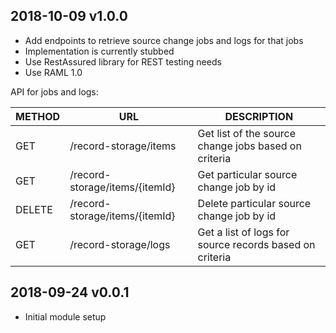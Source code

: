 ## 2018-10-09 v1.0.0
 * Add endpoints to retrieve source change jobs and logs for that jobs
 * Implementation is currently stubbed
 * Use RestAssured library for REST testing needs
 * Use RAML 1.0
 
  API for jobs and logs: 

 | METHOD |             URL                | DESCRIPTION                                             |
 |--------|------------------------------- |---------------------------------------------------------|
 | GET    | /record-storage/items          | Get list of the source change jobs based on criteria    |
 | GET    | /record-storage/items/{itemId} | Get particular source change job by id                  |
 | DELETE | /record-storage/items/{itemId} | Delete particular source change job by id               |
 | GET    | /record-storage/logs           | Get a list of logs for source records based on criteria |

## 2018-09-24 v0.0.1
 * Initial module setup
